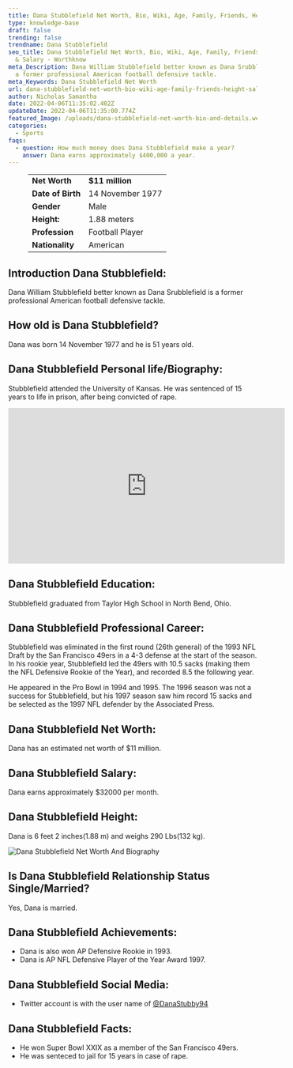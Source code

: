 ```yaml
---
title: Dana Stubblefield Net Worth, Bio, Wiki, Age, Family, Friends, Height & Salary
type: knowledge-base
draft: false
trending: false
trendname: Dana Stubblefield
seo_title: Dana Stubblefield Net Worth, Bio, Wiki, Age, Family, Friends, Height
  & Salary - Worthknow
meta_Description: Dana William Stubblefield better known as Dana Srubblefield is
  a former professional American football defensive tackle.
meta_Keywords: Dana Stubblefield Net Worth
url: dana-stubblefield-net-worth-bio-wiki-age-family-friends-height-salary
author: Nicholas Samantha
date: 2022-04-06T11:35:02.402Z
updateDate: 2022-04-06T11:35:00.774Z
featured_Image: /uploads/dana-stubblefield-net-worth-bio-and-details.webp
categories:
  - Sports
faqs:
  - question: How much money does Dana Stubblefield make a year?
    answer: Dana earns approximately $400,000 a year.
---
```

<figure class="wp-block-table is-style-stripes">
  <table>
    <tbody>
      <tr>
        <td>
          <strong>Net Worth</strong>
        </td>
        <td>
          <strong>$11 million</strong>
        </td>
      </tr>
      <tr>
        <td>
          <strong>Date of Birth</strong>
        </td>
        <td>14 November 1977</td>
      </tr>
      <tr>
        <td>
          <strong>Gender</strong>
        </td>
        <td>Male</td>
      </tr>
      <tr>
        <td>
          <strong>Height:</strong>
        </td>
        <td>1.88 meters</td>
      </tr>
      <tr>
        <td>
          <strong>Profession</strong>
        </td>
        <td>Football Player</td>
      </tr>
      <tr>
        <td>
          <strong>Nationality</strong>
        </td>
        <td>American</td>
      </tr>
    </tbody>
  </table>
</figure>

## **Introduction Dana Stubblefield:**

Dana William Stubblefield better known as Dana Srubblefield is a former professional American football defensive tackle.

## **How old is Dana** Stubblefield?

Dana was born 14 November 1977 and he is 51 years old.

## **Dana Stubblefield Personal life/Biography:**

Stubblefield attended the University of Kansas. He was sentenced of 15 years to life in prison, after being convicted of rape.

<iframe width="560" height="315" src="https://www.youtube.com/embed/skckkwCRG50" title="YouTube video player" frameborder="0" allow="accelerometer; autoplay; clipboard-write; encrypted-media; gyroscope; picture-in-picture" allowfullscreen></iframe>

## **Dana Stubblefield Education:**

Stubblefield graduated from Taylor High School in North Bend, Ohio.

## **Dana Stubblefield Professional Career:**

Stubblefield was eliminated in the first round (26th general) of the 1993 NFL Draft by the San Francisco 49ers in a 4-3 defense at the start of the season. In his rookie year, Stubblefield led the 49ers with 10.5 sacks (making them the NFL Defensive Rookie of the Year), and recorded 8.5 the following year.

He appeared in the Pro Bowl in 1994 and 1995. The 1996 season was not a success for Stubblefield, but his 1997 season saw him record 15 sacks and be selected as the 1997 NFL defender by the Associated Press.

## **Dana Stubblefield Net Worth:**

Dana has an estimated net worth of $11 million.

## **Dana Stubblefield Salary:**

Dana earns approximately $32000 per month.

## **Dana Stubblefield Height:**

Dana is 6 feet 2 inches(1.88 m) and weighs 290 Lbs(132 kg).

![Dana Stubblefield Net Worth And Biography](/uploads/dana-stubblefield-net-worth.webp)

## **Is Dana Stubblefield Relationship Status Single/Married?**

Yes, Dana is married.

## **Dana Stubblefield Achievements:**

* Dana is also won AP Defensive Rookie in 1993.
* Dana is AP NFL Defensive Player of the Year Award 1997.

## **Dana Stubblefield Social Media:**

* Twitter account is with the user name of <a href="https://twitter.com/danastubby94" target="_blank" rel="nofollow" rel="noopener">@DanaStubby94</a>

## Dana Stubblefield Facts:

* He won Super Bowl XXIX as a member of the San Francisco 49ers.
* He was senteced to jail for 15 years in case of rape.